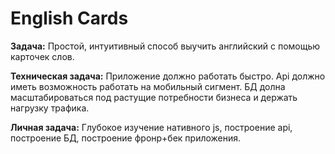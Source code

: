 # English Cards
**Задача:** Простой, интуитивный способ выучить английский с помощью карточек слов.

**Техническая задача:**  Приложение должно работать быстро. Api должно иметь возможность работать на мобильный сигмент. БД долна масштабироваться под растущие потребности бизнеса и держать нагрузку трафика. 

**Личная задача:** Глубокое изучение нативного js, построение api, построение БД, построение фронр+бек приложения.